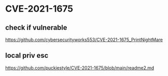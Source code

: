 # CVE-2021-1675

## check if vulnerable

https://github.com/cybersecurityworks553/CVE-2021-1675_PrintNightMare

## local priv esc 

https://github.com/puckiestyle/CVE-2021-1675/blob/main/readme2.md
